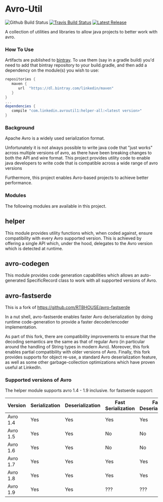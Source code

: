 Avro-Util
=========
![Github Build Status](https://github.com/linkedin/avro-util/workflows/push%20flow/badge.svg)
[![Travis Build Status](https://travis-ci.org/linkedin/avro-util.svg?branch=master)](https://travis-ci.org/linkedin/avro-util)
[![Latest Release](https://api.bintray.com/packages/linkedin/maven/avro-util/images/download.svg)](https://bintray.com/linkedin/maven/avro-util/_latestVersion)

A collection of utilities and libraries to allow java projects to better work with avro.

### How To Use ###

Artifacts are published to [bintray](https://bintray.com/linkedin/maven/avro-util).
To use them (say in a gradle build) you'd need to add that bintray repository to your build.gradle, 
and then add a dependency on the module(s) you wish to use:

```gradle
repositories {
   maven {
      url  "https://dl.bintray.com/linkedin/maven"
   }
}
...
dependencies {
   compile "com.linkedin.avroutil1:helper-all:<latest version>"
}
```

### Background ###

Apache Avro is a widely used serialization format.

Unfortunately it is not always possible to write java code that "just works" 
across multiple versions of avro, as there have been breaking changes to both 
the API and wire format. This project provides utility code to enable java 
developers to write code that is compatible across a wide range of avro versions 

Furthermore, this project enables Avro-based projects to achieve better 
performance.

### Modules ###

The following modules are available in this project.

## helper ##

This module provides utility functions which, when coded against, ensure 
compatibility with every Avro supported version. This is achieved by offering 
a single API which, under the hood, delegates to the Avro version which is 
detected at runtime.

## avro-codegen ##

This module provides code generation capabilities which allows an auto-generated
SpecificRecord class to work with all supported versions of Avro.

## avro-fastserde ##

This is a fork of https://github.com/RTBHOUSE/avro-fastserde

In a nut shell, avro-fastserde enables faster Avro de/serialization by doing
runtime code-generation to provide a faster decoder/encoder implementation.

As part of this fork, there are compatibility improvements to ensure that the
decoding semantics are the same as that of regular Avro (in particular around
the handling of String types in modern Avro). Moreover, this fork enables 
partial compatibility with older versions of Avro. Finally, this fork provides
supports for object re-use, a standard Avro deserialization feature, as well
as some other garbage-collection optimizations which have proven useful at
LinkedIn.

### Supported versions of Avro ###

The helper module supports avro 1.4 - 1.9 inclusive. for fastserde support: 

| Version  | Serialization | Deserialization | Fast Serialization | Fast Deserialization |
| -------- | ------------- | --------------- | ------------------ | -------------------- |
| Avro 1.4 |      Yes      |      Yes        |      Yes           |      Yes             |
| Avro 1.5 |      Yes      |      Yes        |      No            |      No              |
| Avro 1.6 |      Yes      |      Yes        |      No            |      No              |
| Avro 1.7 |      Yes      |      Yes        |      Yes           |      Yes             |
| Avro 1.8 |      Yes      |      Yes        |      Yes           |      Yes             |
| Avro 1.9 |      Yes      |      Yes        |      ???           |      ???             |
